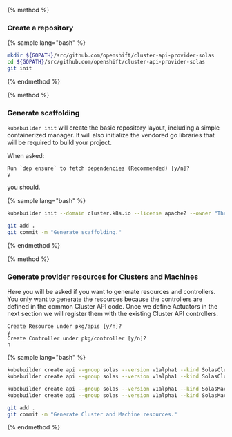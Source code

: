 
{% method %}
### Create a repository

{% sample lang="bash" %}
```bash
mkdir ${GOPATH}/src/github.com/openshift/cluster-api-provider-solas
cd ${GOPATH}/src/github.com/openshift/cluster-api-provider-solas
git init
```
{% endmethod %}

{% method %}
### Generate scaffolding

`kubebuilder init` will create the basic repository layout, including a
simple containerized manager. It will also initialize the vendored go libraries
that will be required to build your project.

When asked:

```
Run `dep ensure` to fetch dependencies (Recommended) [y/n]?
y
```

you should.

{% sample lang="bash" %}
```bash
kubebuilder init --domain cluster.k8s.io --license apache2 --owner "The Kubernetes Authors"
```
```bash
git add .
git commit -m "Generate scaffolding."
```
{% endmethod %}

{% method %}
### Generate provider resources for Clusters and Machines

Here you will be asked if you want to generate resources and controllers.
You only want to generate the resources because the controllers are defined
in the common Cluster API code. Once we define Actuators in the next section
we will register them with the existing Cluster API controllers.

```
Create Resource under pkg/apis [y/n]?
y
Create Controller under pkg/controller [y/n]?
n
```

{% sample lang="bash" %}
```bash
kubebuilder create api --group solas --version v1alpha1 --kind SolasClusterProviderSpec
kubebuilder create api --group solas --version v1alpha1 --kind SolasClusterProviderStatus
```
```bash
kubebuilder create api --group solas --version v1alpha1 --kind SolasMachineProviderSpec
kubebuilder create api --group solas --version v1alpha1 --kind SolasMachineProviderStatus
```

```bash
git add .
git commit -m "Generate Cluster and Machine resources."
```
{% endmethod %}
